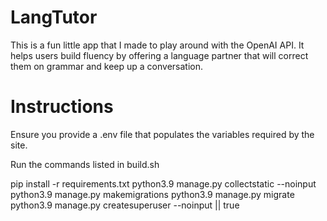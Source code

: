 # LangTutor

This is a fun little app that I made to play around with the OpenAI API. It helps users build fluency by offering a language partner that will correct them on grammar and keep up a conversation.

# Instructions 

Ensure you provide a .env file that populates the variables required by the site.

Run the commands listed in build.sh

  pip install -r requirements.txt
  python3.9 manage.py collectstatic --noinput
  python3.9 manage.py makemigrations
  python3.9 manage.py migrate
  python3.9 manage.py createsuperuser --noinput || true  
